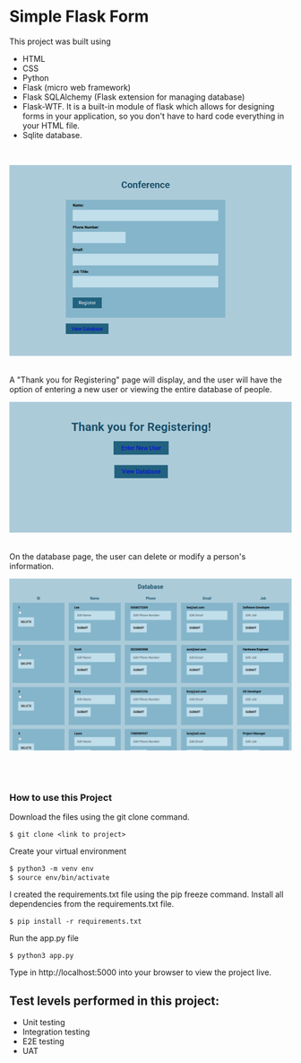 # Simple Flask Form

This project was built using 
- HTML 
- CSS 
- Python 
- Flask (micro web framework) 
- Flask SQLAlchemy (Flask extension for managing database) 
- Flask-WTF. It is a built-in module of flask which allows for designing forms in your application, so you don't have to hard code everything in your
  HTML file.
- Sqlite database.

<br />

![Form Page](images/formpage.png)

<br />
A "Thank you for Registering" page will display, and the user will have the option of entering a new user or viewing the entire database of people. 
<br />

![Submitted Page](images/thankyou.png)

<br />
On the database page, the user can delete or modify a person's information. 
<br/>

![Database Page](images/the_database.png)

<br /><br />
### How to use this Project
Download the files using the git clone command.
```
$ git clone <link to project>
```
Create your virtual environment
```
$ python3 -m venv env
$ source env/bin/activate
```
I created the requirements.txt file using the pip freeze command.
Install all dependencies from the requirements.txt file.
```
$ pip install -r requirements.txt
```
Run the app.py file
```
$ python3 app.py
```
Type in http://localhost:5000 into your browser to view the project live.


## Test levels performed in this project:

-  Unit testing
-  Integration testing
-  E2E testing
-  UAT

